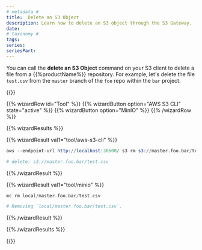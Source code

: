 ```yaml
---
# metadata # 
title:  Delete an S3 Object
description: Learn how to delete an S3 object through the S3 Gateway.
date: 
# taxonomy #
tags: 
series:
seriesPart:
--- 
```


You can call the **delete an S3 Object** command on your S3 client to delete a file from a {{%productName%}} repository.  For example, let's delete the file `test.csv` from the `master` branch of the `foo` repo within the `bar` project.

{{<stack type="wizard" >}}

{{% wizardRow id="Tool" %}}
{{% wizardButton option="AWS S3 CLI" state="active" %}}
{{% wizardButton option="MinIO" %}}
{{% /wizardRow %}}

{{% wizardResults %}}

{{% wizardResult val1="tool/aws-s3-cli" %}}

```s
aws --endpoint-url http://localhost:30600/ s3 rm s3://master.foo.bar/test.csv

# delete: s3://master.foo.bar/test.csv
```

{{% /wizardResult %}}

{{% wizardResult val1="tool/minio" %}}

```s
mc rm local/master.foo.bar/test.csv

# Removing `local/master.foo.bar/test.csv`.
```

{{% /wizardResult %}}

{{% /wizardResults %}}

{{</stack>}}

 